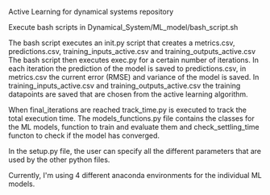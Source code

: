 Active Learning for dynamical systems repository

Execute bash scripts in Dynamical_System/ML_model/bash_script.sh

The bash script executes an init.py script that creates a metrics.csv, predictions.csv, training_inputs_active.csv and training_outputs_active.csv
The bash script then executes exec.py for a certain number of iterations. In each iteration the prediction of the model is saved to predictions.csv, in metrics.csv the current error (RMSE) and variance of the model is saved. 
In training_inputs_active.csv and training_outputs_active.csv the training datapoints are saved that are chosen from the active learning algorithm.

When final_iterations are reached track_time.py is executed to track the total execution time.
The models_functions.py file contains the classes for the ML models, function to train and evaluate them and check_settling_time functon to check if the model has converged.

In the setup.py file, the user can specify all the different parameters that are used by the other python files.

Currently, I'm using 4 different anaconda environments for the individual ML models.





